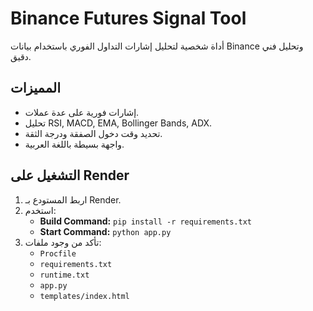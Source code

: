 # Binance Futures Signal Tool

أداة شخصية لتحليل إشارات التداول الفوري باستخدام بيانات Binance وتحليل فني دقيق.

## المميزات
- إشارات فورية على عدة عملات.
- تحليل RSI, MACD, EMA, Bollinger Bands, ADX.
- تحديد وقت دخول الصفقة ودرجة الثقة.
- واجهة بسيطة باللغة العربية.

## التشغيل على Render
1. اربط المستودع بـ Render.
2. استخدم:
   - **Build Command:** `pip install -r requirements.txt`
   - **Start Command:** `python app.py`
3. تأكد من وجود ملفات:
   - `Procfile`
   - `requirements.txt`
   - `runtime.txt`
   - `app.py`
   - `templates/index.html`
